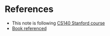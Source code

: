 # References


+ This note is following [CS140 Stanford course](https://web.stanford.edu/~ouster/cgi-bin/cs140-spring20/lectures.php)
+ [Book referenced](https://www.kea.nu/files/textbooks/ospp/osppv2.pdf)